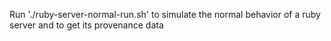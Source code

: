 Run './ruby-server-normal-run.sh' to simulate the normal behavior of a ruby server and to get its provenance data

